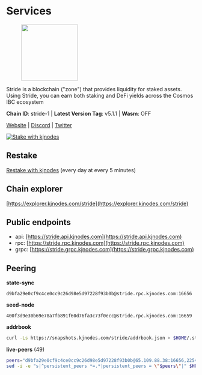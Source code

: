 # Services

<figure><img src="https://raw.githubusercontent.com/kj89/testnet_manuals/main/pingpub/logos/stride.png" width="150" alt=""><figcaption></figcaption></figure>

Stride is a blockchain ("zone") that provides liquidity for staked assets.  Using Stride, you can earn both staking and DeFi yields across the Cosmos IBC ecosystem

**Chain ID**: stride-1 | **Latest Version Tag**: v5.1.1 | **Wasm**: OFF

[Website](https://stride.zone) | [Discord](https://discord.gg/mzQZ8dAE7u) | [Twitter](https://twitter.com/stride_zone)

[![Stake with kjnodes](https://i.ibb.co/cr44Q8j/button-stake-with-kjnodes.png)](https://restake.app/stride/stridevaloper1j8gkhtllnp252l6g6zwzea30e7pvzqttr9768n)

## Restake

[Restake with kjnodes](https://restake.app/stride/stridevaloper1j8gkhtllnp252l6g6zwzea30e7pvzqttr9768n) (every day at every 5 minutes)
## Chain explorer
[https://explorer.kjnodes.com/stride](https://explorer.kjnodes.com/stride)

## Public endpoints

* api: [https://stride.api.kjnodes.com](https://stride.api.kjnodes.com)
* rpc: [https://stride.rpc.kjnodes.com](https://stride.rpc.kjnodes.com)
* grpc: [https://stride.grpc.kjnodes.com](https://stride.grpc.kjnodes.com)

## Peering

**state-sync**

```text
d9bfa29e0cf9c4ce0cc9c26d98e5d97228f93b0b@stride.rpc.kjnodes.com:16656
```

**seed-node**

```text
400f3d9e30b69e78a7fb891f60d76fa3c73f0ecc@stride.rpc.kjnodes.com:16659
```

**addrbook**
```bash
curl -Ls https://snapshots.kjnodes.com/stride/addrbook.json > $HOME/.stride/config/addrbook.json
```

**live-peers** (49)
```bash
peers="d9bfa29e0cf9c4ce0cc9c26d98e5d97228f93b0b@65.109.88.38:16656,2254e6968e5c7ebc98ef5b79b388502fa44e10e1@5.161.134.44:26656,5dbe792854b8f81df6c6fe5b7aa64d60b27f6100@137.184.235.212:26656,a3f95b0b15c31a68a7535f6068c4e14b95e90dcf@65.109.92.240:21016,04b797b5a56fb939a97a3c7d9c3230d09b85e8d7@93.189.30.118:26656,e1b058e5cfa2b836ddaa496b10911da62dcf182e@138.201.8.248:26656,463b1dc6903455575079572fb23407be586f2a4b@185.16.39.37:26656,f8e2f80a8c58e6f53cc4940f5f1eac55c9067480@35.247.153.164:26656,d056dcd5ac8dddb23e2962a5ade6ee51f9bfd785@162.19.89.8:10456,222b5f1f8f8b4933c1913818ab2b7379c282b4e2@65.108.75.107:11656,8d7d0f32d53467c4d5e8871faf4ec58ea970fed2@157.90.179.182:26456,e726816f42831689eab9378d5d577f1d06d25716@176.9.188.21:26656,157000d06040f2a7b981c6f062da0c9da0e6e6af@194.163.163.0:26656,d36ac7580cc8907a00b0add8c3b047caea6df4ed@107.155.67.202:26636,3963b7cd5230ae2ba6800375421982d535a133e3@35.79.215.251:26656,05eec003db41d7ff47a317ef59f83e31bdca23c3@78.107.234.44:26656,adb43211d022eae2a0c2bcfb5bfd5e19195320c1@65.108.137.38:26656,a7d96dc929824613315dcc1c90fee119f28cc51f@164.152.160.155:26656,5383a21cf2d5e513aea2c3e430133f31aa2e5d00@138.201.32.103:26656,5093547fdf0430143ac66b4ee55d80e6542a6c10@217.174.247.163:26656,fb24bc1de8c563e822897fba89bf150c602f3123@198.244.178.213:26656,7f59a1a99ab51bc9c15ea8e58e8c81418584525f@89.58.63.156:26656,6856de6f0c70a850db2b58deb43d568fced4a524@35.208.80.214:26656,a757fc9ea95a7f643d392ec9fdaa31cbf06e76d9@195.3.221.21:12256,1387946c04bceb472113f657f55f670f71709230@65.108.4.188:12256,f602040562935873815a5ac23cb1ac7dd8821b76@176.9.22.117:26656,0dfe60f0c62711a5ab13387cf1cc87e78b272336@167.235.219.99:27005,ea6a7b2f366bc343f0670f1673fd86001dd08eb0@65.108.122.246:26636,9ee75491e354965d8bfd8434aa093f8613bc1dce@65.108.238.103:12256,df3f533e6b9776c11f08da804edcb810cbdd2080@65.108.234.23:12256,06c309d890fe6a1e7d2ac0a600ab077d1e793e18@51.195.89.43:10156,e3eec2c5caa8723b9ee873a2c2fb3124bd083c1d@65.108.200.49:26996,d77e7918b9f9e21ee60a8e03075ca3e5f7353912@162.55.4.253:26656,d1008e1bfa6b0d1b317c69c08a80ced4a5b096bc@65.108.202.143:26656,a77173bc4f4171fec0ac56b37c18e0ba6e5f80a4@65.108.226.44:31656,615ebc348998f7f050763dd0a9201e8f61e8fc07@35.210.78.199:26656,03ea9949005f23540a66cc54b0b4ac4e7832e8a6@65.109.53.244:16656,0cfae6252c8d52a6d8103139b2f524af4bf9a4f0@104.197.4.37:26656,4e1c2471efb89239fb04a4b75f9f87177fd91d00@95.217.151.243:26656,ebc272824924ea1a27ea3183dd0b9ba713494f83@185.16.39.158:26886,18704d8ffb35d412adb3fb8eea62c894cf175e75@86.48.26.130:26656,bbe196ec7c537e9dac0d2575350a1aa64700cdef@129.213.159.218:26656,8fff37214fb0ef622f1c09dccb22d6321e004c3e@109.123.242.163:50056,c67eb8bd9eaaed66565866906ecbe9ae28202602@65.108.195.18:16656,cc35475fe1f7c345af0ea8a692f3b4b41c8f12a2@116.202.36.240:10156,233e06cfa51d53e186afe032e848f5c9f5cd4a01@83.171.248.3:26656,f5732d5a406bdbbf08acad017c0993c0aa8ebe70@34.145.16.183:26656,cd680cc992983e5c8244b5529034a2e362e7a6d3@93.159.134.157:26656,44e797771bff124693e63a8ec331d42873cf2ae2@95.217.202.49:35656"
sed -i -e "s|^persistent_peers *=.*|persistent_peers = \"$peers\"|" $HOME/.stride/config/config.toml
```
